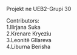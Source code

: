Projekt ne UEB2-Grupi 30

Contributors:<br/>
1.Ilirjana Suka<br/>
2.Krenare Kryeziu<br/>
3.Leonitë Gllareva<br/>
4.Liburna Berisha
